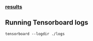 ### [results](https://drive.google.com/drive/folders/1xl5e27YbwQHqjXo8P7rkqrmd-jYunDpq?usp=sharing)

## Running Tensorboard logs
```
tensorboard --logdir ./logs
```
